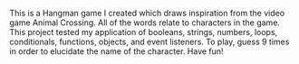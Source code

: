 This is a Hangman game I created which draws inspiration from the video game Animal Crossing.
All of the words relate to characters in the game. 
This project tested my application of booleans, strings, numbers, loops, conditionals, functions, objects, and event listeners. 
To play, guess 9 times in order to elucidate the name of the character. Have fun! 